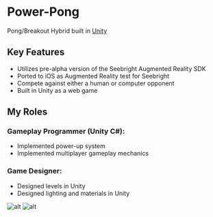 # Power-Pong

Pong/Breakout Hybrid built in [Unity](https://unity3d.com/)

## Key Features

- Utilizes pre-alpha version of the Seebright Augmented Reality SDK
- Ported to iOS as Augmented Reality test for Seebright
- Compete against either a human or computer opponent
- Built in Unity as a web game

## My Roles

### Gameplay Programmer (Unity C#):
- Implemented power-up system
- Implemented multiplayer gameplay mechanics

### Game Designer:
- Designed levels in Unity
- Designed lighting and materials in Unity


![alt](http://michaelmlowe.com/img/power_pong_1.png)
![alt](http://michaelmlowe.com/img/power_pong_3.png)
